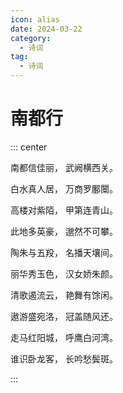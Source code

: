 ```yaml
---
icon: alias
date: 2024-03-22
category:
  - 诗词
tag:
  - 诗词
---
```


# 南都行

<!-- more -->


::: center

南都信佳丽， 武阙横西关。

白水真人居， 万商罗鄽闤。

高楼对紫陌， 甲第连青山。

此地多英豪， 邈然不可攀。

陶朱与五羖， 名播天壤间。

丽华秀玉色， 汉女娇朱颜。

清歌遏流云， 艳舞有馀闲。

遨游盛宛洛， 冠盖随风还。

走马红阳城， 呼鹰白河湾。

谁识卧龙客， 长吟愁鬓斑。

:::